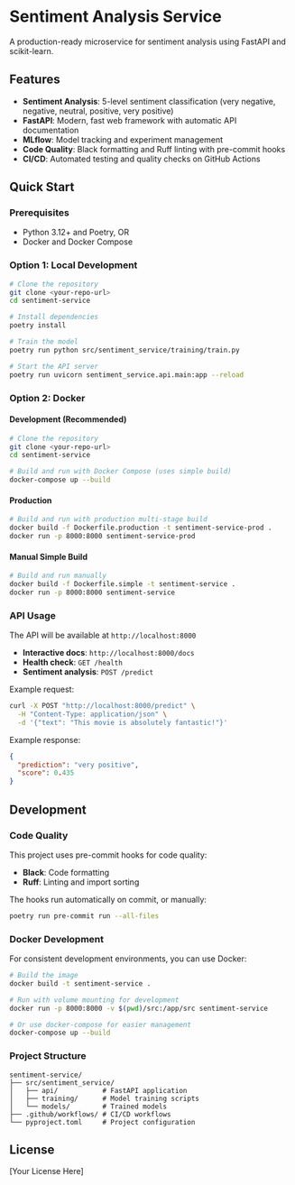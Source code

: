 # Sentiment Analysis Service

A production-ready microservice for sentiment analysis using FastAPI and scikit-learn.

## Features

- **Sentiment Analysis**: 5-level sentiment classification (very negative, negative, neutral, positive, very positive)
- **FastAPI**: Modern, fast web framework with automatic API documentation
- **MLflow**: Model tracking and experiment management
- **Code Quality**: Black formatting and Ruff linting with pre-commit hooks
- **CI/CD**: Automated testing and quality checks on GitHub Actions

## Quick Start

### Prerequisites

- Python 3.12+ and Poetry, OR
- Docker and Docker Compose

### Option 1: Local Development

```bash
# Clone the repository
git clone <your-repo-url>
cd sentiment-service

# Install dependencies
poetry install

# Train the model
poetry run python src/sentiment_service/training/train.py

# Start the API server
poetry run uvicorn sentiment_service.api.main:app --reload
```

### Option 2: Docker

#### Development (Recommended)
```bash
# Clone the repository
git clone <your-repo-url>
cd sentiment-service

# Build and run with Docker Compose (uses simple build)
docker-compose up --build
```

#### Production
```bash
# Build and run with production multi-stage build
docker build -f Dockerfile.production -t sentiment-service-prod .
docker run -p 8000:8000 sentiment-service-prod
```

#### Manual Simple Build
```bash
# Build and run manually
docker build -f Dockerfile.simple -t sentiment-service .
docker run -p 8000:8000 sentiment-service
```

### API Usage

The API will be available at `http://localhost:8000`

- **Interactive docs**: `http://localhost:8000/docs`
- **Health check**: `GET /health`
- **Sentiment analysis**: `POST /predict`

Example request:
```bash
curl -X POST "http://localhost:8000/predict" \
  -H "Content-Type: application/json" \
  -d '{"text": "This movie is absolutely fantastic!"}'
```

Example response:
```json
{
  "prediction": "very positive",
  "score": 0.435
}
```

## Development

### Code Quality

This project uses pre-commit hooks for code quality:

- **Black**: Code formatting
- **Ruff**: Linting and import sorting

The hooks run automatically on commit, or manually:

```bash
poetry run pre-commit run --all-files
```

### Docker Development

For consistent development environments, you can use Docker:

```bash
# Build the image
docker build -t sentiment-service .

# Run with volume mounting for development
docker run -p 8000:8000 -v $(pwd)/src:/app/src sentiment-service

# Or use docker-compose for easier management
docker-compose up --build
```

### Project Structure

```
sentiment-service/
├── src/sentiment_service/
│   ├── api/           # FastAPI application
│   ├── training/      # Model training scripts
│   └── models/        # Trained models
├── .github/workflows/ # CI/CD workflows
└── pyproject.toml     # Project configuration
```

## License

[Your License Here]
